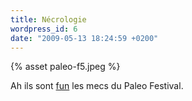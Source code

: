 ```yaml
---
title: Nécrologie
wordpress_id: 6
date: "2009-05-13 18:24:59 +0200"
---
```


{% asset paleo-f5.jpeg %}

Ah ils sont [fun][1] les mecs du Paleo Festival.

[1]:
  https://web.archive.org/web/20120210104944/http://www.bonpourlesoreilles.net/musique/2009/04/sans-commentaire-ou-presque.html
